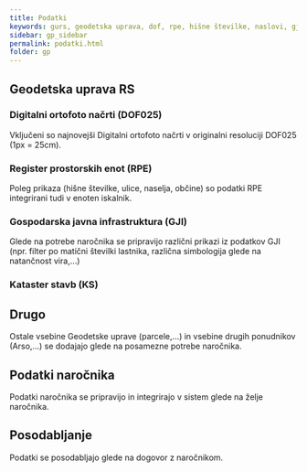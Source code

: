 ```yaml
---
title: Podatki
keywords: gurs, geodetska uprava, dof, rpe, hišne številke, naslovi, gji, kataster, stavb, infrastruktura, prostorski podatki
sidebar: gp_sidebar
permalink: podatki.html
folder: gp
---
```


## Geodetska uprava RS

### Digitalni ortofoto načrti (DOF025)
Vključeni so najnovejši Digitalni ortofoto načrti v originalni resoluciji DOF025 (1px = 25cm).

### Register prostorskih enot (RPE)
Poleg prikaza (hišne številke, ulice, naselja, občine) so podatki RPE integrirani tudi v enoten iskalnik.

### Gospodarska javna infrastruktura (GJI)
Glede na potrebe naročnika se pripravijo različni prikazi iz podatkov GJI (npr. filter po matični številki lastnika, različna
simbologija glede na natančnost vira,...)

### Kataster stavb (KS)

## Drugo
Ostale vsebine Geodetske uprave (parcele,...) in vsebine drugih ponudnikov (Arso,...) se dodajajo glede na posamezne potrebe naročnika.

## Podatki naročnika
Podatki naročnika se pripravijo in integrirajo v sistem glede na želje naročnika.

## Posodabljanje
Podatki se posodabljajo glede na dogovor z naročnikom.

